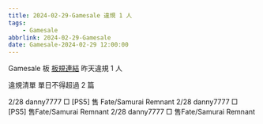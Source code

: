 ```yaml
---
title: 2024-02-29-Gamesale 違規 1 人
tags:
    - Gamesale
abbrlink: 2024-02-29-Gamesale
date: Gamesale-2024-02-29 12:00:00
---
```

Gamesale 板 [板規連結](https://www.ptt.cc/bbs/Gossiping/M.1637425085.A.07D.html)
昨天違規 1 人
<!-- more -->

違規清單
單日不得超過 2 篇

2/28 danny7777 □ [PS5] 售 Fate/Samurai Remnant
2/28 danny7777 □ [PS5] 售Fate/Samurai Remnant
2/28 danny7777 □ 售Fate/Samurai Remnant